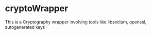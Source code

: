 # cryptoWrapper
This is a Cryptography wrapper involving tools like libsodium, openssl, autogenerated keys 
